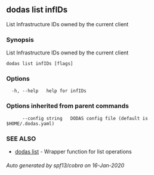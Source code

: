 ## dodas list infIDs

List Infrastructure IDs owned by the current client

### Synopsis

List Infrastructure IDs owned by the current client

```
dodas list infIDs [flags]
```

### Options

```
  -h, --help   help for infIDs
```

### Options inherited from parent commands

```
      --config string   DODAS config file (default is $HOME/.dodas.yaml)
```

### SEE ALSO

* [dodas list](dodas_list.md)	 - Wrapper function for list operations

###### Auto generated by spf13/cobra on 16-Jan-2020
